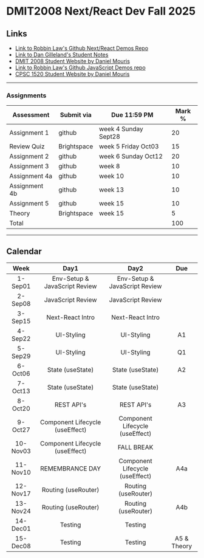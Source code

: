 # DMIT2008 Next/React Dev Fall 2025

## Links

- [Link to Robbin Law's Github Next/React Demos Repo](https://github.com/RobbinLawJavaScript/next-react-demos)
- [Link to Dan Gilleland's Student Notes](https://dgilleland.github.io/DMIT-2008/)
- [DMIT 2008 Student Website by Daniel Mouris](https://dmit-2008.github.io/dmit2008/)
- [Link to Robbin Law's Github JavaScript Demos repo](https://github.com/RobbinLawJavaScript/javascript-demos.git)
- [CPSC 1520 Student Website by Daniel Mouris](https://cpsc-1520.github.io/cpsc1520/)

---

### Assignments

| Assessment | Submit via | Due 11:59 PM | Mark %|
|---|---|---|---|
| Assignment 1 | github | week 4 Sunday Sept28 | 20 |
| Review Quiz | Brightspace | week 5  Friday Oct03| 15 |
| Assignment 2 | github | week 6  Sunday Oct12| 20 |
| Assignment 3 | github | week 8  | 10 |
| Assignment 4a| github | week 10  | 10 |
| Assignment 4b| github | week 13  | 10 |
| Assignment 5 | github | week 15  | 10 |
| Theory | Brightspace | week 15  | 5 |
|Total|||100|

---

## Calendar

|Week|Day1|Day2|Due|
|:-:|:-:|:-:|:-:|
|1-Sep01|Env-Setup & JavaScript Review|Env-Setup & JavaScript Review||
|2-Sep08|JavaScript Review|JavaScript Review||
|3-Sep15|Next-React Intro|Next-React Intro||
|4-Sep22|UI-Styling|UI-Styling|A1|
|5-Sep29|UI-Styling|UI-Styling|Q1|
|6-Oct06|State (useState)|State (useState)|A2|
|7-Oct13|State (useState)|State (useState)||
|8-Oct20|REST API's|REST API's|A3|
|9-Oct27|Component Lifecycle (useEffect)|Component Lifecycle (useEffect)||
|10-Nov03|Component Lifecycle (useEffect)| FALL BREAK ||
|11-Nov10|REMEMBRANCE DAY|Component Lifecycle (useEffect)|A4a|
|12-Nov17|Routing (useRouter)|Routing (useRouter)||
|13-Nov24|Routing (useRouter)|Routing (useRouter)|A4b|
|14-Dec01|Testing|Testing||
|15-Dec08|Testing|Testing|A5 & Theory|
